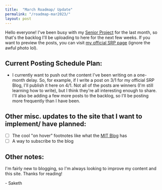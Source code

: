 ```yaml
---
title:  "March Roadmap/ Update"
permalink: "/roadmap-mar2023/"
layout: post
---
```


Hello everyone! I've been busy with my [Senior Project](https://basisseniorprojects.com/scottsdale/author/sakethr/) for the last month, so that's the backlog I'll be uploading to here for the next few weeks. If you want to preview the posts, you can visit [my official SRP page](https://basisseniorprojects.com/scottsdale/author/sakethr/) (ignore the awful photo lol).

## Current Posting Schedule Plan:

- I currently want to push out the content I've been writing on a one-month delay. So, for example, if I write a post on 3/1 for my official SRP Blog, I'll publish it here on 4/1. Not all of the posts are winners (I'm still learning how to write), but I think they're all interesting enough to share. I'll also be adding a few more posts to the backlog, so I'll be posting more frequently than I have been.

## Other misc. updates to the site that I want to implement/ have planned:

- [ ] The cool "on hover" footnotes like what the [MIT Blog](https://mitadmissions.org/blogs/entry/we-are-reinstating-our-sat-act-requirement-for-future-admissions-cycles/) has
- [ ] A way to subscribe to the blog

## Other notes:

I'm fairly new to blogging, so I'm always looking to improve my content and this site. Thanks for reading!

\- Saketh
